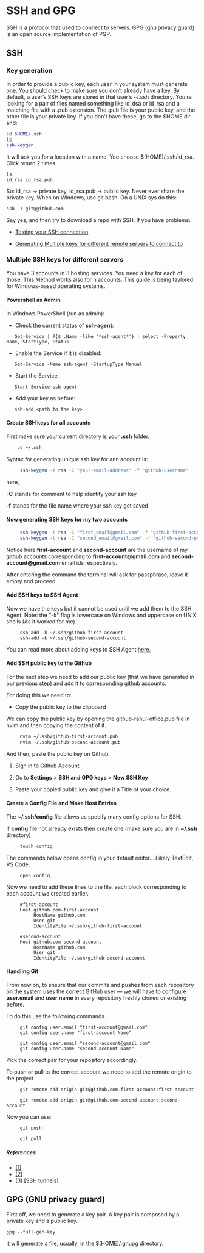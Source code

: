# SSH and GPG

SSH is a protocol that used to connect to servers. GPG (gnu privacy guard) is an
open source implementation of PGP.

## SSH

### Key generation

In order to provide a public key, each user in your system must generate one.
You should check to make sure you don’t already have a key.
By default, a user’s SSH keys are stored in that user’s ~/.ssh directory.
You’re looking for a pair of files named something like
id_dsa or id_rsa and a matching file with a .pub
extension. The .pub file is your public key, and the other file is your private key.
If you don't have these, go to the $HOME dir and:

```sh
cd $HOME/.ssh
ls
ssh-keygen
```

It will ask you for a location with a name. You choose $(HOME)/.ssh/id_rsa. Click return 2 times.

```shell
ls
id_rsa id_rsa.pub
```

So: id_rsa -> private key, id_rsa.pub -> public key. Never ever share the private key.
When on Windows, use git bash. On a UNIX sys do this:

```shell
ssh -T git@github.com
```

Say yes, and then try to download a repo with SSH. If you have problems:

- [Testing your SSH connection](https://docs.github.com/en/github/authenticating-to-github/testing-your-ssh-connection)

- [Generating Multiple keys for different remote servers to connect to](https://docs.gitlab.com/ee/ssh/)

### Multiple SSH keys for different servers

You have 3 accounts in 3 hosting services. You need a key for each of those. This Method works
also for n accounts. This guide is being taylored for Windows-based operating systems.

#### Powershell as Admin

In Windows PowerShell (run as admin):

- Check the current status of **ssh-agent**:

```shell
   Get-Service | ?{$_.Name -like '*ssh-agent*'} | select -Property Name, StartType, Status
```

- Enable the Service if it is disabled:

```shell
   Set-Service -Name ssh-agent -StartupType Manual
```

- Start the Service:

```shell
   Start-Service ssh-agent
```

- Add your key as before:

```shell
   ssh-add <path to the key>
```

#### Create SSH keys for all accounts

First make sure your current directory is your **.ssh** folder.

```sh
    cd ~/.ssh
```

Syntax for generating unique ssh key for ann account is:

```sh
     ssh-keygen -t rsa -C "your-email-address" -f "github-username"
```

here,

**-C** stands for comment to help identify your ssh key

**-f** stands for the file name where your ssh key get saved

#### Now generating SSH keys for my two accounts

```sh
     ssh-keygen -t rsa -C "first_email@gmail.com" -f "github-first-account"
     ssh-keygen -t rsa -C "second_email@gmail.com" -f "github-second-personal"
```

Notice here **first-account** and **second-account** are the username of my github accounts corresponding to **first-account<span></span>@gmail.com** and **second-account<span></span>@gmail.com** email ids respectively.

After entering the command the terminal will ask for passphrase, leave it empty and proceed.

#### Add SSH keys to SSH Agent

Now we have the keys but it cannot be used until we add them to the SSH Agent. Note:
the "-k" flag is lowercase on Windows and uppercase on UNIX shells (As it worked for me).

```shell
     ssh-add -k ~/.ssh/github-first-account
     ssh-add -k ~/.ssh/github-second-account
```

You can read more about adding keys to SSH Agent [here.](https://help.github.com/en/github/authenticating-to-github/generating-a-new-ssh-key-and-adding-it-to-the-ssh-agent)

#### Add SSH public key to the Github

For the next step we need to add our public key (that we have generated in our previous step) and add it to corresponding github accounts.

For doing this we need to:

- Copy the public key to the clipboard

We can copy the public key by opening the github-rahul-office.pub file in nvim and then copying the content of it.

```sh
     nvim ~/.ssh/github-first-account.pub
     nvim ~/.ssh/github-second-account.pub
```

And then, paste the public key on Github.

1. Sign in to Github Account

2. Go to **Settings** > **SSH and GPG keys** > **New SSH Key**

3. Paste your copied public key and give it a Title of your choice.

#### Create a Config File and Make Host Entries

The **~/.ssh/config** file allows us specify many config options for SSH.

If **config** file not already exists then create one (make sure you are in **~/.ssh** directory)

```sh
     touch config
```

The commands below opens config in your default editor....Likely TextEdit, VS Code.

```shell
     open config
```

Now we need to add these lines to the file, each block corresponding to each account we created earlier.

```config
     #first-account
     Host github.com-first-account
          HostName github.com
          User git
          IdentityFile ~/.ssh/github-first-account

     #second-account
     Host github.com-second-account
          HostName github.com
          User git
          IdentityFile ~/.ssh/github-second-account
```

#### Handling Git

From now on, to ensure that our commits and pushes from each repository on the system uses the correct GitHub user — we will have to configure **user.email** and **user.name** in every repository freshly cloned or existing before.

To do this use the following commands.

```git
     git config user.email "first-account@gmail.com"
     git config user.name "first-account Name"
     
     git config user.email "second-account@gmail.com"
     git config user.name "second-account Name"
```

Pick the correct pair for your repository accordingly.

To push or pull to the correct account we need to add the remote origin to the project

```git
     git remote add origin git@github.com-first-account:first-account
     
     git remote add origin git@github.com-second-account:second-account
```

Now you can use:

```git
     git push
     
     git pull
```

##### References

- [(1)](https://gist.github.com/rahularity/86da20fe3858e6b311de068201d279e3)
- [(2)](https://unix.stackexchange.com/questions/464574/ssh-add-returns-with-error-connecting-to-agent-no-such-file-or-directory/475853#475853)
- [(3) [SSH tunnels]](https://robotmoon.com/ssh-tunnels/)

## GPG (GNU privacy guard)

First off, we need to generate a key pair. A key pair is composed by a private key and a
public key.

```shell
gpg --full-gen-key
```

It will generate a file, usually, in the $(HOME)/.gnupg directory.

